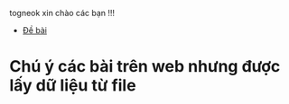 togneok xin chào các bạn !!!
- [Đề bài](https://luyencode.net/problem/thpttd_117)
# Chú ý các bài trên web nhưng được lấy dữ liệu từ file